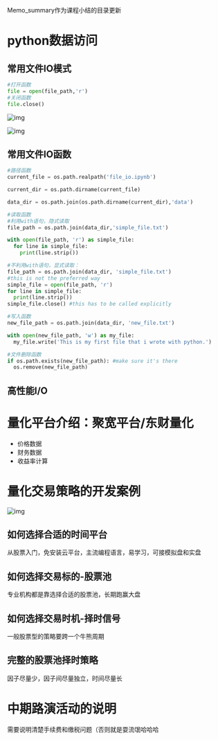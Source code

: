 Memo_summary作为课程小结的目录更新

# python数据访问

## 常用文件IO模式

```python
#打开函数
file = open(file_path,'r')
#关闭函数
file.close()
```

<img src="https://qn-st0.yuketang.cn/FjQfocM6OuwX2iikJUtWFHyRPfjC" alt="img" >

![img](https://qn-st0.yuketang.cn/Ft8ZsS22sb9H_cWqypesdnSLfKeY)

## 常用文件IO函数

```python
#路径函数
current_file = os.path.realpath('file_io.ipynb')

current_dir = os.path.dirname(current_file)

data_dir = os.path.join(os.path.dirname(current_dir),'data')

#读取函数
#利用with语句，隐式读取
file_path = os.path.join(data_dir,'simple_file.txt')

with open(file_path, 'r') as simple_file:
  for line in simple_file:
    print(line.strip())

#不利用with语句，显式读取：
file_path = os.path.join(data_dir, 'simple_file.txt')
#this is not the preferred way
simple_file = open(file_path, 'r')
for line in simple_file:
  print(line.strip())
simple_file.close() #this has to be called explicitly

#写入函数
new_file_path = os.path.join(data_dir, 'new_file.txt')

with open(new_file_path, 'w') as my_file:
  my_file.write('This is my first file that i wrote with python.')

#文件删除函数
if os.path.exists(new_file_path): #make sure it's there
  os.remove(new_file_path)
```

## 高性能I/O

# 量化平台介绍：聚宽平台/东财量化

- 价格数据
- 财务数据
- 收益率计算

# 量化交易策略的开发案例

![img](https://qn-st0.yuketang.cn/Fs0qjHAt1B3zSmLtWWDVUaR8oQ-Z)

## 如何选择合适的时间平台

从股票入门，免安装云平台，主流编程语言，易学习，可接模拟盘和实盘

## 如何选择交易标的-股票池

专业机构都是靠选择合适的股票池，长期跑赢大盘

## 如何选择交易时机-择时信号

一般股票型的策略要跨一个牛熊周期

## 完整的股票池择时策略

因子尽量少，因子间尽量独立，时间尽量长

# 中期路演活动的说明

需要说明清楚手续费和缴税问题（否则就是耍流氓哈哈哈